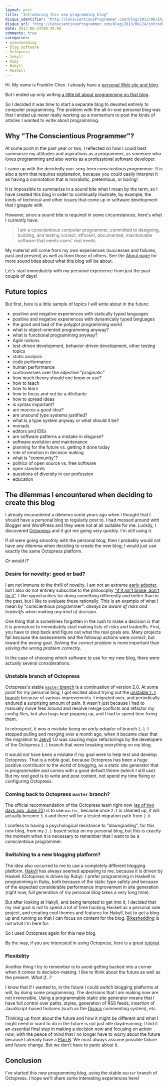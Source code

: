 ```yaml
---
layout: post
title: "Introducing this new programming blog"
disqus_identifier: "http://ConscientiousProgrammer.com/blog/2013/06/24/introducing-this-new-programming-blog/"
disqus_url: "http://ConscientiousProgrammer.com/blog/2013/06/24/introducing-this-new-programming-blog/"
date: 2013-06-24T09:40:00
comments: true
categories: 
- bikeshedding
- blog software
- Octopress
- Jekyll
- Ruby
- Hakyll
- Haskell
---
```

Hi. My name is Franklin Chen. I already have a [personal Web site and blog](http://franklinchen.com/).

But I ended up only writing [a little bit about programming on that blog](http://franklinchen.com/blog/categories/programming/).

So I decided it was time to start a separate blog to devoted entirely to computer programming. The problem with the all-in-one personal blog was that I ended up never really working up a momentum to post the kinds of articles I wanted to write about programming.

## Why "The Conscientious Programmer"?

At some point in the past year or two, I reflected on how I could best summarize my attitudes and aspirations as a programmer, as someone who loves programming and also works as a professional software developer.

I came up with the decidedly non-sexy term *conscientious programmer*. It is also a term that requires explanation, because you could easily interpret it as having a connotation that is moralistic, pretentious, or boring!

It is impossible to summarize in a sound bite what I mean by the term, so I have created this blog in order to continually illustrate, by example, the kinds of technical and other issues that come up in software development that I grapple with.

However, since a sound bite is required in some circumstances, here's what I currently have:

<blockquote>
I am a conscientious computer programmer, committed to designing, building, and testing correct, efficient, documented, maintainable software that meets users' real needs.
</blockquote>

My material will come from my own experiences (successes and failures, past and present) as well as from those of others. See the [About page](/about/) for more sound bites about what this blog will be about.

Let's start immediately with my personal experience from just the past couple of days!

## Future topics

But first, here is a little sample of topics I will write about in the future:

- positive and negative experiences with statically typed languages
- positive and negative experiences with dynamically typed languages
- the good and bad of the polyglot programming world
- what is object-oriented programming anyway?
- what is functional programming anyway?
- Agile notions
- test-driven development, behavior-driven development, other testing topics
- static analysis
- code performance
- human performance
- controversies over the adjective "pragmatic"
- how much theory should one know or use?
- how to teach
- how to learn
- how to focus and not be a dilettante
- how to spread ideas
- is syntax important?
- are macros a good idea?
- are unsound type systems justified?
- what is a type system anyway or what should it be?
- monads
- editors and IDEs
- are software patterns a mistake in disguise?
- software evolution and maintenance
- planning for the future vs. getting it done today
- role of emotion in decision making
- what is "community"?
- politics of open source vs. free software
- open standards
- questions of diversity in our profession
- education

## The dilemmas I encountered when deciding to create this blog

I already encountered a dilemma some years ago when I thought that I should have a personal blog to regularly post to. I had messed around with Blogger and WordPress and they were not at all suitable for me. Luckily, I discovered [Octopress](http://octopress.org/) and it got me going very quickly. I'm still using it.

If all were going smoothly with the personal blog, then I probably would not have any dilemma when deciding to create the new blog; I would just use exactly the same Octopress platform.

*Or would I?*

### Desire for novelty: good or bad?

I am not immune to the thrill of novelty. I am not an extreme [early adopter](http://en.wikipedia.org/wiki/Early_adopter), but I also do not entirely subscribe to the philosophy ["if it ain't broke, don't fix it"](http://en.wiktionary.org/wiki/if_it_ain%27t_broke,_don%27t_fix_it). I like opportunities for doing something differently and better than in the past, but I like to evaluate these rationally. This is an example of what I mean by "conscientious programmer": *always be aware of risks and tradeoffs when making any kind of decision*.

One thing that is sometimes forgotten in the rush to make a decision is that it is premature to immediately start making lists of risks and tradeoffs. First, you have to step back and figure out what the real goals are. Many projects fail because the assessments and the followup actions were *correct*, but toward the *wrong* goal. *Solving the correct problem* is more important than *solving the wrong problem correctly*.

In the case of choosing which software to use for my new blog, there were actually several considerations.

### Unstable branch of Octopress

Octopress's stable [`master` branch](https://github.com/imathis/octopress) is a continuation of version 2.0. At some point for my personal blog, I got excited about trying out the [unstable `2.1` branch](https://github.com/imathis/octopress/tree/2.1) because of various improvements. I migrated over, and periodically endured a surprising amount of pain. It wasn't just because I had to manually move files around and resolve merge conflicts and refactor my config files, but also bugs kept popping up, and I had to spend time fixing them.

In retrospect, *it was a mistake being an early adopter* of branch `2.1`. I stopped pulling and merging over a month ago, when it became clear that the migration to [Jekyll](http://jekyllrb.com/) 1.0 was causing major refactorings by the developers of the Octopress `2.1` branch that were breaking everything on my blog.

It would *not* have been a mistake if my goal were to help test and develop Octopress. That is a noble goal, because Octopress has been a *huge* positive contributor to the world of blogging, as a static site generator that is programmable and comes with a good default theme (which I still use). But my *real goal* is to write and post content, not spend my time fixing or configuring Octopress.

### Coming back to Octopress `master` branch?

The official recommendation of the Octopress team right now ([as of two days ago, June 22](https://twitter.com/octopress/status/348465809624027136)) is to use `master`, because once `2.1` is cleaned up, it will actually become `3.0` and there will be a tested migration path from `2.0`.

I confess to having a psychological resistance to "downgrading", for this new blog, from my `2.1`-based setup on my personal blog, but this is exactly the moment when it is necessary to remember that I want to be a *conscientious* programmer.

### Switching to a new blogging platform?

The idea also occurred to me to use a completely different blogging platform. [Hakyll](http://jaspervdj.be/hakyll/) has always seemed appealing to me, because it is driven by Haskell (Octopress is driven by Ruby). I prefer programming in Haskell to programming in Ruby, both because of the static type safety and because of the expected considerable performance improvement in site generation (right now, full generation of my personal blog takes a very long time).

But after looking at Hakyll, and being tempted to get into it, I decided that my real goal is *not* to spend a lot of time hacking Haskell as a personal side project, and creating cool themes and features for Hakyll, but to get a blog up and running so that I can focus on content for the blog. [Bikeshedding](http://en.wiktionary.org/wiki/bikeshedding) is not what I'm here for.

So I used Octopress again for this new blog.

By the way, if you are interested in using Octopress, here is a great [tutorial](http://webdesign.tutsplus.com/tutorials/applications/getting-started-with-octopress/).

### Flexibility

Another thing I try to remember is to avoid getting backed into a corner when it comes to decision-making. I like to think about the future as well as the present. *What if...?*

I know that if I wanted to, in the future I could switch blogging platforms at will, by doing some programming. The decisions that I am making *now* are not irreversible. Using a programmable static site generator means that I have full control over paths, styles, generation of RSS feeds, insertion of JavaScript-based features (such as the [Disqus](http://disqus.com/) commenting system), etc.

Thinking up front about the future and how it might be different and what I might need or want to do in the future is not just idle daydreaming; I find it an essential final step in making a decision *now* and focusing on action *now*, with the peace of mind that I no longer have to worry about the future because I already have a [Plan B](http://en.wikipedia.org/wiki/Plan_B). We must always assume possible failure and future change. But we don't have to panic about it.

## Conclusion

I've started this new programming blog, using the stable `master` branch of Octopress. I hope we'll share some interesting experiences here!
